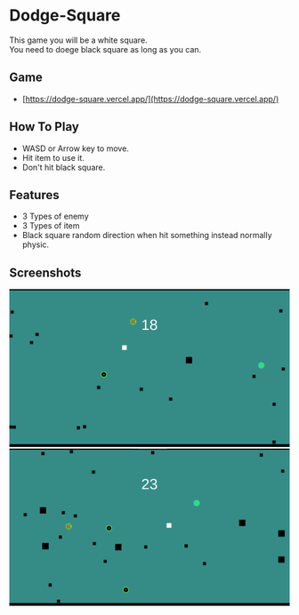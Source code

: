 
# Dodge-Square

This game you will be a white square.\
You need to doege black square as long as you can.

## Game

- [https://dodge-square.vercel.app/](https://dodge-square.vercel.app/)

## How To Play

- WASD or Arrow key to move.
- Hit item to use it.
- Don't hit black square. 

## Features

- 3 Types of enemy
- 3 Types of item
- Black square random direction when hit something instead normally physic.


## Screenshots

![App Screenshot 1](/Screenshot/1.png?raw=true)
![App Screenshot 2](/Screenshot/2.png?raw=true)

